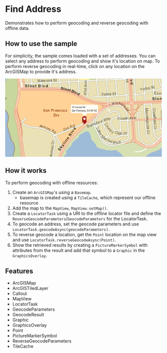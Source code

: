 <h1>Find Address</h1>

<p>Demonstrates how to perform geocoding and reverse geocoding with offline data.</p>

<h2>How to use the sample</h2>

<p>For simplicity, the sample comes loaded with a set of addresses. You can select any address to perform geocoding and show it's location on map. To perform reverse geocoding in real-time, click on any location on the ArcGISMap to provide it's address.</p>

<p><img src="FindAddress.png"/></p>

<h2>How it works</h2>

<p>To perform geocoding with offline resources:</p>

<ol>
    <li>Create an <code>ArcGISMap</code>'s using a <code>Basemap</code>.
        <ul><li>basemap is created using a <code>TileCache</code>, which represent our offline resource</li></ul></li>
    <li>Add the map to the <code>MapView</code>, <code>MapView.setMap()</code>. </li>
    <li>Create a <code>LocatorTask</code> using a URI to the offline locator file and define the <code>ReverseGeocodeParameters</code>/<code>GeocodeParameters</code> for  the LocatorTask.</li>
    <li>To geocode an address, set the geocode parameters and use <code>LocatorTask.geocodeAsync(geocodeParameters)</code>.</li>
    <li>To reverse geocode a location, get the <code>Point</code> location on the map view and use <code>LocatorTask.reverseGeocodeAsync(Point)</code>.</li>
    <li>Show the retrieved results by creating a <code>PictureMarkerSymbol</code> with attributes from the result and add that symbol to a <code>Graphic</code>  in the <code>GraphicsOverlay</code>.</li>
</ol>

<h2>Features</h2>

<ul>
    <li>ArcGISMap</li>
    <li>ArcGISTiledLayer</li>
    <li>Callout</li>
    <li>MapView</li>
    <li>LocatorTask </li>
    <li>GeocodeParameters</li>
    <li>GeocodeResult</li>
    <li>Graphic</li>
    <li>GraphicsOverlay</li>
    <li>Point</li>
    <li>PictureMarkerSymbol</li>
    <li>ReverseGeocodeParameters</li>
    <li>TileCache</li>
</ul>


